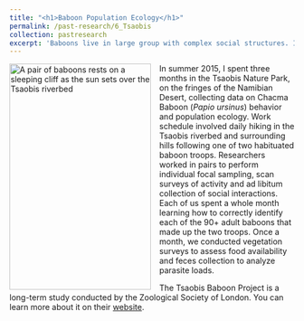 ```yaml
---
title: "<h1>Baboon Population Ecology</h1>"
permalink: /past-research/6_Tsaobis
collection: pastresearch
excerpt: 'Baboons live in large group with complex social structures. I worked with behavioural and population ecologist to learn more about how these societies are regulated.'
---
```


<img src="../images/babs_tsaobis.png" alt="A pair of baboons rests on a sleeping cliff as the sun sets over the Tsaobis riverbed" style = "width:250px;height:400px;margin-right:15px;float:left">

In summer 2015, I spent three months in the Tsaobis Nature Park, on the fringes of the Namibian Desert, collecting data on Chacma Baboon (_Papio ursinus_) behavior and population ecology. Work schedule involved daily hiking in the Tsaobis riverbed and surrounding hills following one of two habituated baboon troops. Researchers worked in pairs to perform individual focal sampling, scan surveys of activity and ad libitum collection of social interactions. Each of us spent a whole month learning how to correctly identify each of the 90+ adult baboons that made up the two troops. Once a month, we conducted vegetation surveys to assess food availability and feces collection to analyze parasite loads.

The Tsaobis Baboon Project is a long-term study conducted by the Zoological Society of London. You can learn more about it on their [website](https://www.zsl.org/science/research/baboon).
